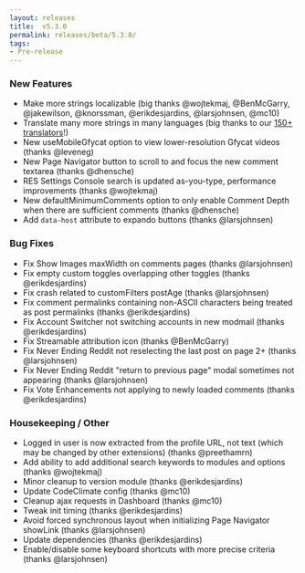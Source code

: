```yaml
---
layout: releases
title:  v5.3.0
permalink: releases/beta/5.3.0/
tags:
- Pre-release
---
```


### New Features

- Make more strings localizable (big thanks @wojtekmaj, @BenMcGarry, @jakewilson, @knorssman, @erikdesjardins, @larsjohnsen, @mc10)
- Translate many more strings in many languages (big thanks to our [150+ translators](https://www.transifex.com/reddit-enhancement-suite/reddit-enhancement-suite/)!)
- New useMobileGfycat option to view lower-resolution Gfycat videos (thanks @leveneg)
- New Page Navigator button to scroll to and focus the new comment textarea (thanks @dhensche)
- RES Settings Console search is updated as-you-type, performance improvements (thanks @wojtekmaj)
- New defaultMinimumComments option to only enable Comment Depth when there are sufficient comments (thanks @dhensche)
- Add `data-host` attribute to expando buttons (thanks @larsjohnsen)

### Bug Fixes

- Fix Show Images maxWidth on comments pages (thanks @larsjohnsen)
- Fix empty custom toggles overlapping other toggles (thanks @erikdesjardins)
- Fix crash related to customFilters postAge (thanks @larsjohnsen)
- Fix comment permalinks containing non-ASCII characters being treated as post permalinks (thanks @erikdesjardins)
- Fix Account Switcher not switching accounts in new modmail (thanks @erikdesjardins)
- Fix Streamable attribution icon (thanks @BenMcGarry)
- Fix Never Ending Reddit not reselecting the last post on page 2+ (thanks @larsjohnsen)
- Fix Never Ending Reddit "return to previous page" modal sometimes not appearing (thanks @larsjohnsen)
- Fix Vote Enhancements not applying to newly loaded comments (thanks @erikdesjardins)

### Housekeeping / Other

- Logged in user is now extracted from the profile URL, not text (which may be changed by other extensions) (thanks @preethamrn)
- Add ability to add additional search keywords to modules and options (thanks @wojtekmaj)
- Minor cleanup to version module (thanks @erikdesjardins)
- Update CodeClimate config (thanks @mc10)
- Cleanup ajax requests in Dashboard (thanks @mc10)
- Tweak init timing (thanks @erikdesjardins)
- Avoid forced synchronous layout when initializing Page Navigator showLink (thanks @larsjohnsen)
- Update dependencies (thanks @erikdesjardins)
- Enable/disable some keyboard shortcuts with more precise criteria (thanks @larsjohnsen)
